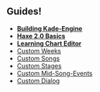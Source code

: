 ## Guides!
- **[Building Kade-Engine]()**
- **[Haxe 2.0 Basics]()**
- **[Learning Chart Editor]()**
- [Custom Weeks]()
- [Custom Songs]()
- [Custom Stages]()
- [Custom Mid-Song-Events]()
- [Custom Dialog]()
